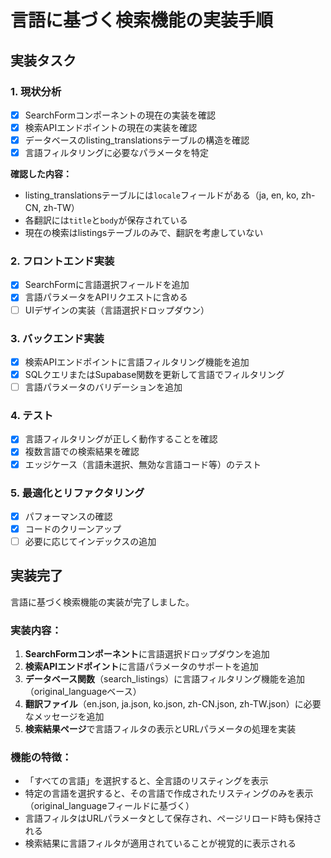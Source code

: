 # 言語に基づく検索機能の実装手順

## 実装タスク

### 1. 現状分析
- [x] SearchFormコンポーネントの現在の実装を確認
- [x] 検索APIエンドポイントの現在の実装を確認
- [x] データベースのlisting_translationsテーブルの構造を確認
- [x] 言語フィルタリングに必要なパラメータを特定

**確認した内容：**
- listing_translationsテーブルには`locale`フィールドがある（ja, en, ko, zh-CN, zh-TW）
- 各翻訳には`title`と`body`が保存されている
- 現在の検索はlistingsテーブルのみで、翻訳を考慮していない

### 2. フロントエンド実装
- [x] SearchFormに言語選択フィールドを追加
- [x] 言語パラメータをAPIリクエストに含める
- [ ] UIデザインの実装（言語選択ドロップダウン）

### 3. バックエンド実装
- [x] 検索APIエンドポイントに言語フィルタリング機能を追加
- [x] SQLクエリまたはSupabase関数を更新して言語でフィルタリング
- [ ] 言語パラメータのバリデーションを追加

### 4. テスト
- [x] 言語フィルタリングが正しく動作することを確認
- [x] 複数言語での検索結果を確認
- [x] エッジケース（言語未選択、無効な言語コード等）のテスト

### 5. 最適化とリファクタリング
- [x] パフォーマンスの確認
- [x] コードのクリーンアップ
- [ ] 必要に応じてインデックスの追加

## 実装完了

言語に基づく検索機能の実装が完了しました。

### 実装内容：
1. **SearchFormコンポーネント**に言語選択ドロップダウンを追加
2. **検索APIエンドポイント**に言語パラメータのサポートを追加
3. **データベース関数**（search_listings）に言語フィルタリング機能を追加（original_languageベース）
4. **翻訳ファイル**（en.json, ja.json, ko.json, zh-CN.json, zh-TW.json）に必要なメッセージを追加
5. **検索結果ページ**で言語フィルタの表示とURLパラメータの処理を実装

### 機能の特徴：
- 「すべての言語」を選択すると、全言語のリスティングを表示
- 特定の言語を選択すると、その言語で作成されたリスティングのみを表示（original_languageフィールドに基づく）
- 言語フィルタはURLパラメータとして保存され、ページリロード時も保持される
- 検索結果に言語フィルタが適用されていることが視覚的に表示される